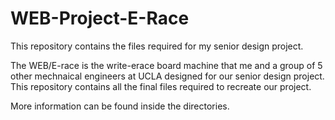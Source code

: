 # WEB-Project-E-Race





This repository contains the files required for my senior design project.

The WEB/E-race is the write-erace board machine that me and a group of 5 other mechnaical engineers at UCLA designed for our senior
design project. This repository contains all the final files required to recreate our project.

More information can be found inside the directories.
